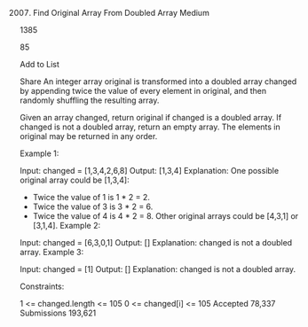 2007. Find Original Array From Doubled Array
Medium

1385

85

Add to List

Share
An integer array original is transformed into a doubled array changed by appending twice the value of every element in original, and then randomly shuffling the resulting array.

Given an array changed, return original if changed is a doubled array. If changed is not a doubled array, return an empty array. The elements in original may be returned in any order.



Example 1:

Input: changed = [1,3,4,2,6,8]
Output: [1,3,4]
Explanation: One possible original array could be [1,3,4]:
- Twice the value of 1 is 1 * 2 = 2.
- Twice the value of 3 is 3 * 2 = 6.
- Twice the value of 4 is 4 * 2 = 8.
Other original arrays could be [4,3,1] or [3,1,4].
Example 2:

Input: changed = [6,3,0,1]
Output: []
Explanation: changed is not a doubled array.
Example 3:

Input: changed = [1]
Output: []
Explanation: changed is not a doubled array.


Constraints:

1 <= changed.length <= 105
0 <= changed[i] <= 105
Accepted
78,337
Submissions
193,621
